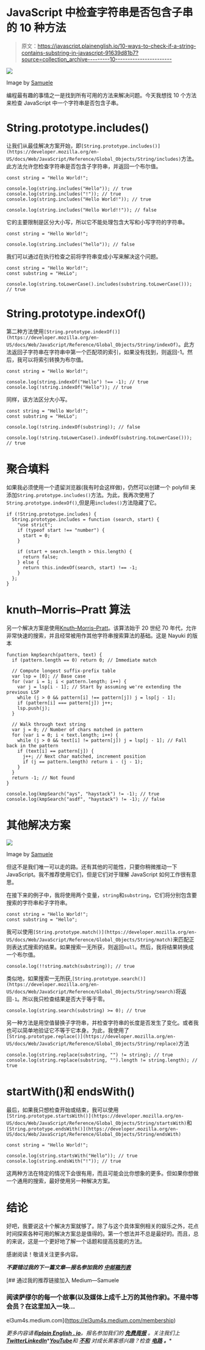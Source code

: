 # JavaScript 中检查字符串是否包含子串的 10 种方法

> 原文：<https://javascript.plainenglish.io/10-ways-to-check-if-a-string-contains-substring-in-javascript-91639d81b7?source=collection_archive---------10----------------------->

![](img/0ea95e39bc09f5bee599c104bda52659.png)

Image by [Samuele](https://medium.com/@el3um4s)

编程最有趣的事情之一是找到所有可用的方法来解决问题。今天我想找 10 个方法来检查 JavaScript 中一个字符串是否包含子串。

# String.prototype.includes()

让我们从最佳解决方案开始，即`[String.prototype.includes()](https://developer.mozilla.org/en-US/docs/Web/JavaScript/Reference/Global_Objects/String/includes)`方法。此方法允许您检查字符串是否包含子字符串，并返回一个布尔值。

```
const string = "Hello World!";

console.log(string.includes("Hello")); // true
console.log(string.includes("!")); // true
console.log(string.includes("Hello World!")); // true

console.log(string.includes("Hello World!!")); // false
```

它的主要限制是区分大小写，所以它不能处理包含大写和小写字符的字符串。

```
const string = "Hello World!";

console.log(string.includes("hello")); // false
```

我们可以通过在执行检查之前将字符串变成小写来解决这个问题。

```
const string = "Hello World!";
const substring = "HeLLo";

console.log(string.toLowerCase().includes(substring.toLowerCase())); // true
```

# String.prototype.indexOf()

第二种方法使用`[String.prototype.indexOf()](https://developer.mozilla.org/en-US/docs/Web/JavaScript/Reference/Global_Objects/String/indexOf)`。此方法返回子字符串在字符串中第一个匹配项的索引，如果没有找到，则返回-1。然后，我可以将索引转换为布尔值。

```
const string = "Hello World!";

console.log(string.indexOf("Hello") !== -1); // true
console.log(!string.indexOf("Hello")); // true
```

同样，该方法区分大小写。

```
const string = "Hello World!";
const substring = "HeLLo";

console.log(!string.indexOf(substring)); // false

console.log(!string.toLowerCase().indexOf(substring.toLowerCase())); // true
```

# 聚合填料

如果我必须使用一个遗留浏览器(我有时会这样做)，仍然可以创建一个 polyfill 来添加`String.prototype.includes()`方法。为此，我再次使用了`String.prototype.indexOf()`,但是用`includes()`方法隐藏了它。

```
if (!String.prototype.includes) {
  String.prototype.includes = function (search, start) {
    "use strict";
    if (typeof start !== "number") {
      start = 0;
    }

    if (start + search.length > this.length) {
      return false;
    } else {
      return this.indexOf(search, start) !== -1;
    }
  };
}
```

# knuth–Morris–Pratt 算法

另一个解决方案是使用[Knuth–Morris–Pratt](https://en.wikipedia.org/wiki/Knuth%E2%80%93Morris%E2%80%93Pratt_algorithm)。该算法始于 20 世纪 70 年代，允许非常快速的搜索，并且经常被用作其他字符串搜索算法的基础。这是 Nayuki 的版本

```
function kmpSearch(pattern, text) {
  if (pattern.length == 0) return 0; // Immediate match

  // Compute longest suffix-prefix table
  var lsp = [0]; // Base case
  for (var i = 1; i < pattern.length; i++) {
    var j = lsp[i - 1]; // Start by assuming we're extending the previous LSP
    while (j > 0 && pattern[i] !== pattern[j]) j = lsp[j - 1];
    if (pattern[i] === pattern[j]) j++;
    lsp.push(j);
  }

  // Walk through text string
  var j = 0; // Number of chars matched in pattern
  for (var i = 0; i < text.length; i++) {
    while (j > 0 && text[i] != pattern[j]) j = lsp[j - 1]; // Fall back in the pattern
    if (text[i] == pattern[j]) {
      j++; // Next char matched, increment position
      if (j == pattern.length) return i - (j - 1);
    }
  }
  return -1; // Not found
}

console.log(kmpSearch("ays", "haystack") != -1); // true
console.log(kmpSearch("asdf", "haystack") != -1); // false
```

# 其他解决方案

![](img/dd33e17af4f771408633f76f57da1e10.png)

Image by [Samuele](https://medium.com/@el3um4s)

但这不是我们唯一可以走的路。还有其他的可能性，只要你稍微推动一下 JavaScript。我不推荐使用它们，但是它们对于理解 JavaScript 如何工作很有意思。

在接下来的例子中，我将使用两个变量，`string`和`substring`，它们将分别包含要搜索的字符串和子字符串。

```
const string = "Hello World!";
const substring = "Hello";
```

我可以使用`[String.prototype.match()](https://developer.mozilla.org/en-US/docs/Web/JavaScript/Reference/Global_Objects/String/match)`来匹配正则表达式搜索的结果。如果搜索一无所获，则返回`null`。然后，我将结果转换成一个布尔值。

```
console.log(!!string.match(substring)); // true
```

类似地，如果搜索一无所获,`[String.prototype.search()](https://developer.mozilla.org/en-US/docs/Web/JavaScript/Reference/Global_Objects/String/search)`将返回`-1`。所以我只检查结果是否大于等于零。

```
console.log(string.search(substring) >= 0); // true
```

另一种方法是用空值替换子字符串，并检查字符串的长度是否发生了变化。或者我也可以简单地验证它不等于它本身。为此，我使用了`[String.prototype.replace()](https://developer.mozilla.org/en-US/docs/Web/JavaScript/Reference/Global_Objects/String/replace)`方法

```
console.log(string.replace(substring, "") != string); // true
console.log(string.replace(substring, "").length != string.length); // true
```

# startWith()和 endsWith()

最后，如果我只想检查开始或结束，我可以使用`[String.prototype.startsWith()](https://developer.mozilla.org/en-US/docs/Web/JavaScript/Reference/Global_Objects/String/startsWith)`和`[String.prototype.endsWith()](https://developer.mozilla.org/en-US/docs/Web/JavaScript/Reference/Global_Objects/String/endsWith)`

```
const string = "Hello World!";

console.log(string.startsWith("Hello")); // true
console.log(string.endsWith("!")); // true
```

这两种方法在特定的情况下会很有用，而且可能会比你想象的更多。但如果你想做一个通用的搜索，最好使用另一种解决方案。

# 结论

好吧，我要说这十个解决方案就够了。除了与这个具体案例相关的娱乐之外，花点时间探索各种可用的解决方案总是值得的。第一个想法并不总是最好的。而且，总的来说，这是一个更好地了解一个话题和提高技能的方法。

感谢阅读！敬请关注更多内容。

***不要错过我的下一篇文章—报名参加我的*** [***中邮箱列表***](https://medium.com/subscribe/@el3um4s)

[](https://el3um4s.medium.com/membership) [## 通过我的推荐链接加入 Medium—Samuele

### 阅读萨缪尔的每一个故事(以及媒体上成千上万的其他作家)。不是中等会员？在这里加入一块…

el3um4s.medium.com](https://el3um4s.medium.com/membership) 

*更多内容请看*[***plain English . io***](https://plainenglish.io/)*。报名参加我们的* [***免费周报***](http://newsletter.plainenglish.io/) *。关注我们上*[***Twitter***](https://twitter.com/inPlainEngHQ)[***LinkedIn***](https://www.linkedin.com/company/inplainenglish/)*[***YouTube***](https://www.youtube.com/channel/UCtipWUghju290NWcn8jhyAw)**和* [***不和***](https://discord.gg/GtDtUAvyhW) *对成长黑客感兴趣？检查* [***电路***](https://circuit.ooo/) ***。*****